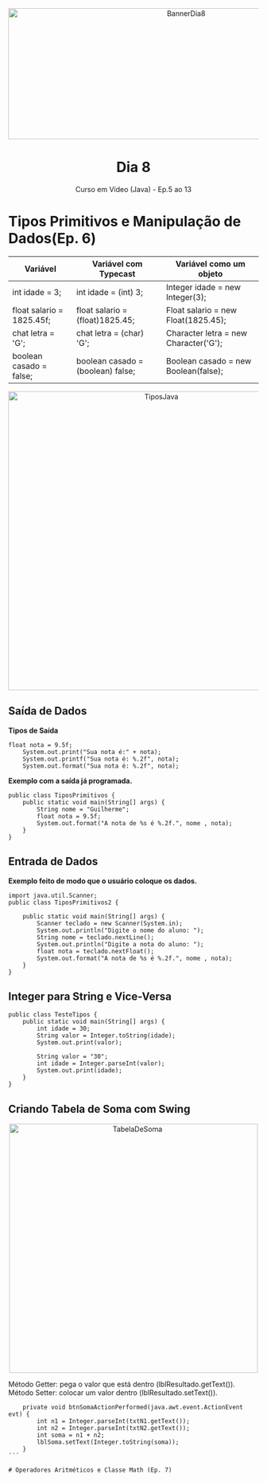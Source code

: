 <div align="center">
    <img src="Img/dia8.png" alt="BannerDia8" width="700px" height="263px">
    <h1> Dia 8 </h1>
    <p>Curso em Vídeo (Java) - Ep.5 ao 13</p>

</div>

# Tipos Primitivos e Manipulação de Dados(Ep. 6)

|Variável                 | Variável com Typecast           |Variável  como um objeto             |
|-------------------------|---------------------------------|-------------------------------------|
|int idade = 3;           |int idade = (int) 3;             |Integer idade = new Integer(3);      | 
|float salario = 1825.45f;|float salario = (float)1825.45;  |Float salario = new Float(1825.45);  |
|chat letra = 'G';        |chat letra = (char) 'G';         |Character letra = new Character('G');|
|boolean casado = false;  |boolean casado = (boolean) false;|Boolean casado = new Boolean(false); |

<div align="center">
    <img src="Img/tiposjava.png" alt="TiposJava" width="600px"/>
</div>

 
## Saída de Dados
**Tipos de Saída**
```
float nota = 9.5f;
    System.out.print("Sua nota é:" + nota);
    System.out.printf("Sua nota é: %.2f", nota);
    System.out.format("Sua nota é: %.2f", nota);
```
**Exemplo com a saída já programada.**
```
public class TiposPrimitivos {
    public static void main(String[] args) {
        String nome = "Guilherme";
        float nota = 9.5f;
        System.out.format("A nota de %s é %.2f.", nome , nota);
    }
}
```

## Entrada de Dados
**Exemplo feito de modo que o usuário coloque os dados.**
```
import java.util.Scanner;
public class TiposPrimitivos2 {

    public static void main(String[] args) {
        Scanner teclado = new Scanner(System.in);
        System.out.println("Digite o nome do aluno: ");
        String nome = teclado.nextLine();
        System.out.println("Digite a nota do aluno: ");
        float nota = teclado.nextFloat();
        System.out.format("A nota de %s é %.2f.", nome , nota);
    }
}
```
## Integer para String e Vice-Versa

```
public class TesteTipos {
    public static void main(String[] args) {
        int idade = 30;
        String valor = Integer.toString(idade);
        System.out.print(valor);
        
        String valor = "30";
        int idade = Integer.parseInt(valor);
        System.out.print(idade);
    }
}
```
## Criando Tabela de Soma com Swing

<div align="center">
    <img src="Img/tabelaDeSoma.png" alt="TabelaDeSoma" width="500px"/>
</div>

Método Getter: pega o valor que está dentro (lblResultado.getText()).<br>
Método Setter: colocar um valor dentro (lblResultado.setText()).
        
```
    private void btnSomaActionPerformed(java.awt.event.ActionEvent evt) {                                        
        int n1 = Integer.parseInt(txtN1.getText());
        int n2 = Integer.parseInt(txtN2.getText());
        int soma = n1 + n2;
        lblSoma.setText(Integer.toString(soma));
    }  
´´´

# Operadores Aritméticos e Classe Math (Ep. 7)
